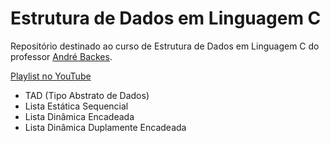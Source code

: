 # Estrutura de Dados em Linguagem C

Repositório destinado ao curso de Estrutura de Dados em Linguagem C do professor [André Backes](https://github.com/arbackes).

[Playlist no YouTube](https://www.youtube.com/playlist?list=PL8iN9FQ7_jt6H5m4Gm0H89sybzR9yaaka)

- TAD (Tipo Abstrato de Dados)
- Lista Estática Sequencial
- Lista Dinâmica Encadeada
- Lista Dinâmica Duplamente Encadeada
